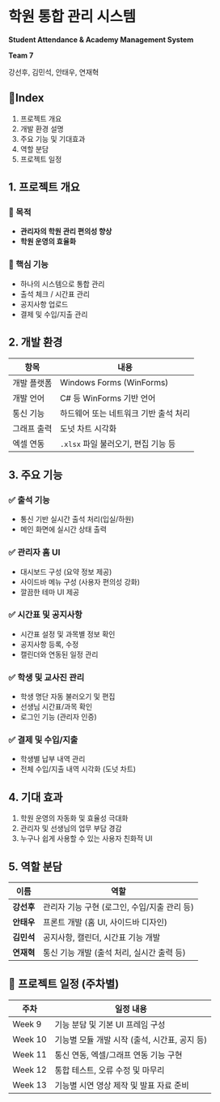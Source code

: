 # 학원 통합 관리 시스템
**Student Attendance & Academy Management System**

**Team 7**

강선후, 김민석, 안태우, 연재혁

## 📌Index

1. 프로젝트 개요
2. 개발 환경 설명
3. 주요 기능 및 기대효과
4. 역할 분담
5. 프로젝트 일정

## 1. 프로젝트 개요

### 🎯 목적
- **관리자의 학원 관리 편의성 향상**
- **학원 운영의 효율화**

### 🎯 핵심 기능
- 하나의 시스템으로 통합 관리
- 출석 체크 / 시간표 관리
- 공지사항 업로드
- 결제 및 수입/지출 관리


## 2. 개발 환경

| 항목           | 내용                    |
|----------------|-------------------------|
| 개발 플랫폼    | Windows Forms (WinForms) |
| 개발 언어      | C# 등 WinForms 기반 언어 |
| 통신 기능      | 하드웨어 또는 네트워크 기반 출석 처리 |
| 그래프 출력    | 도넛 차트 시각화 |
| 엑셀 연동      | `.xlsx` 파일 불러오기, 편집 기능 등 |


## 3. 주요 기능

### ✅ 출석 기능
- 통신 기반 실시간 출석 처리(입실/하원)
- 메인 화면에 실시간 상태 출력

### ✅ 관리자 홈 UI
- 대시보드 구성 (요약 정보 제공)
- 사이드바 메뉴 구성 (사용자 편의성 강화)
- 깔끔한 테마 UI 제공

### ✅ 시간표 및 공지사항
- 시간표 설정 및 과목별 정보 확인
- 공지사항 등록, 수정
- 캘린더와 연동된 일정 관리

### ✅ 학생 및 교사진 관리
- 학생 명단 자동 불러오기 및 편집
- 선생님 시간표/과목 확인
- 로그인 기능 (관리자 인증)

### ✅ 결제 및 수입/지출
- 학생별 납부 내역 관리
- 전체 수입/지출 내역 시각화 (도넛 차트)


## 4. 기대 효과

1. 학원 운영의 자동화 및 효율성 극대화
2. 관리자 및 선생님의 업무 부담 경감
3. 누구나 쉽게 사용할 수 있는 사용자 친화적 UI


## 5. 역할 분담

| 이름   | 역할 |
|--------|------|
| **강선후** | 관리자 기능 구현 (로그인, 수입/지출 관리 등) |
| **안태우** | 프론트 개발 (홈 UI, 사이드바 디자인) |
| **김민석** | 공지사항, 캘린더, 시간표 기능 개발 |
| **연재혁** | 통신 기능 개발 (출석 처리, 실시간 출력 등) |


## 📆 프로젝트 일정 (주차별)

| 주차 | 일정 내용 |
|------|-----------|
| Week 9 | 기능 분담 및 기본 UI 프레임 구성 |
| Week 10 | 기능별 모듈 개발 시작 (출석, 시간표, 공지 등) |
| Week 11 | 통신 연동, 엑셀/그래프 연동 기능 구현 |
| Week 12 | 통합 테스트, 오류 수정 및 마무리 |
| Week 13 | 기능별 시연 영상 제작 및 발표 자료 준비 |



